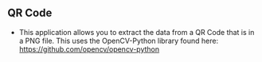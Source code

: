 ## QR Code

- This application allows you to extract the data from a QR Code that is in a PNG file. This uses the OpenCV-Python library found here: https://github.com/opencv/opencv-python
